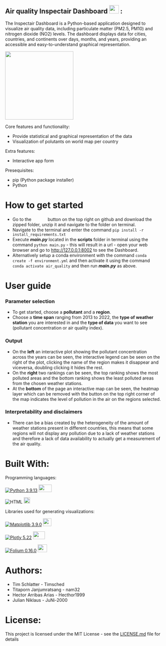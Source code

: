 ## Air quality Inspectair Dashboard <img src = "https://github.com/nam32/airquality/assets/146727878/5eb1f532-bfe0-47cb-a70c-73d6dd505e1b" width="31" height="27"> :
The Inspectair Dashboard is a Python-based application designed to visualize air quality data, including particulate matter (PM2.5, PM10) and nitrogen dioxide (NO2) levels. The dashboard displays data for cities, countries, and continents over days, months, and years, providing an accessible and easy-to-understand graphical representation.

<img src = "https://github.com/nam32/airquality/assets/146727878/70016f01-2fa7-4442-bb6e-cdefbc3bbec4" width="220" height="220">

Core features and functionality:
- Provide statistical and graphical representation of the data
- Visualization of polutants on world map per country

Extra features:
- Interactive app form

Presequisites:
- pip (Python package installer)
- Python

# How to get started
- Go to the <img src = "https://github.com/PythonDataScience24/Group_01_Inspectair/assets/146727878/1cb8851c-42a5-45b8-8f7d-28039a4d1a43" width="45" height="15">
 button on the top right on github and download the zipped folder, unzip it and navigate to the folder on terminal.
- Navigate to the terminal and enter the command ```pip install -r install_requirements.txt```
- Execute ***main.py*** located in the **scripts** folder in terminal using the command ```python main.py``` - this will result in a url - open your web browser and go to http://127.0.0.1:8002 to see the Dashboard.
- Alternatively setup a conda environment with the command
```conda create -f environment.yml``` and then activate it using the command ```conda activate air_quality``` and then run ***main.py*** as above.

# User guide
### Parameter selection
- To get started, choose a **pollutant** and a **region**.
- Choose a **time span** ranging from 2013 to 2022, the **type of weather station** you are interested in and the **type of data** you want to see (pollutant concentration or air quality index).
### Output
- On the **left** an interactive plot showing the pollutant concentration across the years can be seen, the interactive legend can be seen on the right of the plot, clicking the name of the region makes it disappear and viceversa, doubling clicking it hides the rest.
- On the **right** two rankings can be seen, the top ranking shows the most polluted areas and the bottom ranking shows the least polluted areas from the chosen weather stations.
- At the **bottom** of the page an interactive map can be seen, the heatmap layer which can be removed with the button on the top right corner of the map indicates the level of pollution in the air on the regions selected.
### Interpretability and disclaimers
- There can be a bias created by the heterogeneity of the amount of weather stations present in different countries, this means that some regions will not display any pollution due to a lack of weather stations and therefore a lack of data availability to actually get a measurement of the air quality. 

# Built With:
Programming languages:

[![Python 3.9.13](https://img.shields.io/badge/Python-3.9.13-blue)](https://www.python.org/downloads/release/python-3913/)  <img src = "https://github.com/PythonDataScience24/Group_01_Inspectair/assets/146727878/b7d12eed-aff4-41c0-981c-25d4d78bbef8" width="42" height="24">

![HTML](https://img.shields.io/badge/HTML-orange) <img src ="https://github.com/PythonDataScience24/Group_01_Inspectair/assets/146727878/9db70f02-af92-4a12-8fcc-0bf55485f2cd" width="20" height="20">

Libraries used for generating visualizations:

[![Matplotlib 3.9.0](https://img.shields.io/badge/Matplotlib-3.9.0-yellow)](https://matplotlib.org/stable/users/prev_whats_new/whats_new_3.7.1.html)  <img src = "https://github.com/PythonDataScience24/Group_01_Inspectair/assets/146727878/c83effe2-6e1e-4a1f-9bf3-a199752b5fcb" width="27" height="25">

[![Plotly 5.22](https://img.shields.io/badge/Plotly-5.22-red)](https://github.com/plotly/plotly.py/releases/tag/v5.22.0) <img src = "https://github.com/PythonDataScience24/Group_01_Inspectair/assets/146727878/e4d20f34-78bc-4180-a306-6d7c3a2b0cfc" width="38" height="25"> 

[![Folium 0.16.0](https://img.shields.io/badge/Folium-0.16.0-brightgreen)](https://github.com/python-visualization/folium/releases/tag/v0.16.0) <img src = "https://github.com/PythonDataScience24/Group_01_Inspectair/assets/146727878/cb8513f7-909e-4ea8-94a8-7b291ccd6857"  width="30" height="25">

# Authors:
- Tim Schlatter - Timsched
- Titaporn Janjumratsang - nam32
- Hector Arribas Arias - Hecthor1999
- Julian Niklaus - JuNi-2000
# License:
This project is licensed under the MIT License - see the [LICENSE.md](LICENSE) file for details
